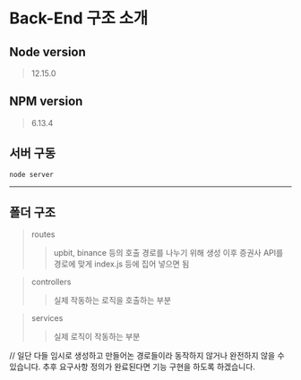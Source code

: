 # Back-End 구조 소개

## Node version
> 12.15.0

## NPM version
> 6.13.4

## 서버 구동
```
node server
```
***
## 폴더 구조

> routes
>> upbit, binance 등의 호출 경로를 나누기 위해 생성
>> 이후 증권사 API를 경로에 맞게 index.js 등에 집어 넣으면 됨

> controllers
>> 실제 작동하는 로직을 호출하는 부분

> services
>> 실제 로직이 작동하는 부분

// 일단 다들 임시로 생성하고 만들어논 경로들이라 동작하지 않거나 완전하지 않을 수 있습니다. 추후 요구사항 정의가 완료된다면 기능 구현을 하도록 하겠습니다.
